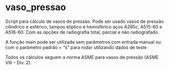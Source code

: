 # vaso_pressao

Script para cálculo de vasos de pressão.
Pode ser usado vasos de pressão cilíndrico e esférico, tampos elíptico e hemisférico
aços A285c, A515-60 e A516-60. Com as opções de radiografia total, parcial e não radiografado.

A função main pode ser utilizada sem parâmetros com entrada manual ou com o parâmetro padrão = “s” para rodar utilizando dados de teste

Todos os cálculos seguem a norma ASME para vasos de pressão (ASME VIII – Div. 2).
